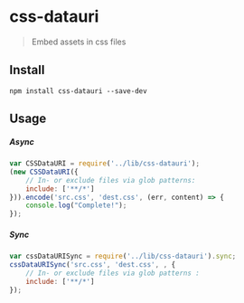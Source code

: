 css-datauri
===========

> Embed assets in css files



## Install

```cli
npm install css-datauri --save-dev
```


## Usage

##### Async

```js
var CSSDataURI = require('../lib/css-datauri');
(new CSSDataURI({
	// In- or exclude files via glob patterns:
	include: ['**/*']
})).encode('src.css', 'dest.css', (err, content) => {
	console.log("Complete!");
});
```

##### Sync

```js
var cssDataURISync = require('../lib/css-datauri').sync;
cssDataURISync('src.css', 'dest.css', , {
	// In- or exclude files via glob patterns :
	include: ['**/*']
});
```